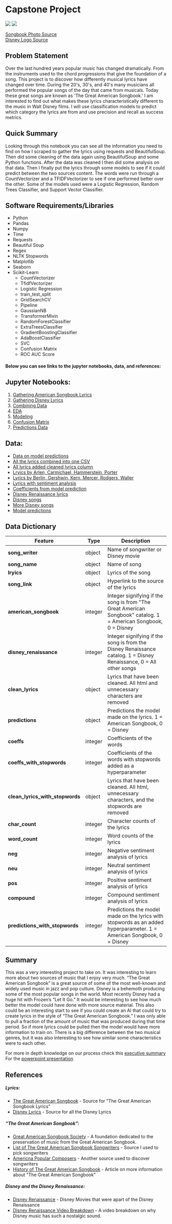 # Capstone Project
![](images/TheGreatAmericanSongbook_Pack1.jpg) ![](images/Walt-Disney-logo.png)

[Songbook Photo Source](https://www.demonmusicgroup.co.uk/catalogue/releases/the-great-american-songbook/) 
<br>[Disney Logo Source](https://1000logos.net/walt-disney-logo/)
## Problem Statement

Over the last hundred years popular music has changed dramatically. From the instruments used to the chord progressions that give the foundation of a song. This project is to discover how differently musical lyrics have changed over time. During the 20's, 30's, and 40's many musicians all performed the popular songs of the day that came from musicals. Today these great songs are known as 'The Great American Songbook.' I am interested to find out what makes these lyrics characteristically different to the music in Walt Disney films. I will use classification models to predict which category the lyrics are from and use precision and recall as success metrics. 

## Quick Summary
Looking through this notebook you can see all the information you need to find on how I scraped to gather the lyrics using requests and BeautifulSoup. Then did some cleaning of the data again using BeautifulSoup and some Python functions. After the data was cleaned I then did some analysis on that data. Then I finally put the lyrics through some models to see if it could predict between the two sources content. The words were run through a CountVectorizer and a TFIDFVectorizer to see if one performed better over the other. Some of the models used were a Logistic Regression, Random Trees Classifier, and Support Vector Classifier.

## Software Requirements/Libraries
- Python
- Pandas
- Numpy
- Time
- Requests
- Beautiful Soup
- Regex
- NLTK Stopwords
- Matplotlib
- Seaborn
- Scikit-Learn 
  - CountVectorizer
  - TfidfVectorizer
  - Logistic Regression
  - train_test_split
  - GridSearchCV
  - Pipeline
  - GaussianNB
  - TransformerMixin
  - RandomForestClassifier
  - ExtraTreesClassifier
  - GradientBoostingClassifier
  - AdaBoostClassifier
  - SVC
  - Confusion Matrix
  - ROC AUC Score

#### Below you can see links to the jupyter notebooks, data, and references:

## Jupyter Notebooks:

1. [Gathering American Songbook Lyrics](00_Gathering_Lyrics.ipynb)
2. [Gathering Disney Lyrics](01_Gathering_Disney_Lyrics.ipynb)
3. [Combining Data](02_Combining_Songs.ipynb)
4. [EDA](03_EDA.ipynb)
5. [Modeling](04_Modeling.ipynb)
6. [Confusion Matrix](05_Confusion_Matrix.ipynb)
7. [Predictions Data](06_Predictions_Data.ipynb)

## Data:
- [Data on model predictions](datasets/X_test_predictions.csv)
- [All the lyrics combined into one CSV](datasets/all_lyrics.csv)
- [All lyrics added cleaned lyrics column](datasets/all_lyrics_add_clean_lyrics_col)
- [Lryics by Arlen, Carmichael, Hammerstein, Porter](datasets/arlen_carmichael_hammerstein_porter.csv)
- [Lyrics by Berlin, Gershwin, Kern, Mercer, Rodgers, Waller](datasets/berlin_gershwin_kern_mercer_rodgers_waller.csv)
- [Lyrics with sentiment analysis](datasets/cleaned_lyrics_with_sentiment_analysis)
- [Coefficients from model prediction](datasets/coefs_with_and_without_stopwords.csv)
- [Disney Renaissance lyrics](datasets/disney_renaissance.csv)
- [Disney songs](datasets/disney_songs.csv)
- [More Disney songs](datasets/more_disney_songs.csv)
- [Model predictions](datasets/predictions.csv)

## Data Dictionary
Feature|    Type|Description|
-------|--------|-----------|
**song_writer**|object|Name of songwriter or Disney movie|
**song_name**|object|Name of song|
**lryics**|object|Lyrics of the song|
**song_link**|object|Hyperlink to the source of the lyrics|
**american_songbook**|integer|Integer signifying if the song is from "The Great American Songbook" catalog. 1 = American Songbook, 0 = Disney|
**disney_renaissance**|integer|Integer signifying if the song is from the Disney Renaissance catalog. 1 = Disney Renaissance, 0 = All other songs|
**clean_lyrics**|object|Lyrics that have been cleaned. All html and unnecessary characters are removed|
**predictions**|object|Predictions the model made on the lyrics. 1 = American Songbook, 0 = Disney|
**coeffs**|integer|Coefficients of the words|
**coeffs_with_stopwords**|integer|Coefficients of the words with stopwords added as a hyperparameter|
**clean_lyrics_with_stopwords**|object|Lyrics that have been cleaned. All html, unnecessary characters, and the stopwords are removed|
**char_count**|integer|Character counts of the lyrics|
**word_count**|integer|Word counts of the lyrics|
**neg**|integer|Negative sentiment analysis of lyrics|
**neu**|integer|Neutral sentiment analysis of lyrics|
**pos**|integer|Positive sentiment analysis of lyrics|
**compound**|integer|Compound sentiment analysis of lyrics|
**predictions_with_stopwords**|integer|Predictions the model made on the lyrics with stopwords as an added hyperparameter. 1 = American Songbook, 0 = Disney|

## Summary

This was a very interesting project to take on. It was interesting to learn more about two sources of music that I enjoy very much. “The Great American Songbook” is a great source of some of the most well-known and widely used music in jazz and pop culture. Disney is a behemoth producing some of the most popular songs in the world. Most recently Disney had a huge hit with Frozen’s “Let It Go.” It would be interesting to see how much better the model could have done with more source material. This also could be an interesting start to see if you could create an AI that could try to create lyrics in the style of “The Great American Songbook.” I was only able to pull a fraction of the amount of music that was produced during that time period. So if more lyrics could be pulled then the model would have more information to train on. There is a big difference between the two musical genres, but it was also interesting to see how similar some characteristics were to each other. 

For more in depth knowledge on our process check this [executive summary](Presentation_Files/DOC)
<br>For the [powerpoint presentation](Presentation_Files/PPT)

##  References

##### Lyrics:
- [The Great American Songbook](https://www.lyricsfreak.com/) - Source for "The Great American Songbook Lyrics"
- [Disney Lyrics](http://www.disneyclips.com/lyrics/) - Source for all the Disney Lyrics

##### “The Great American Songbook”:

- [Great American Songbook Society](https://thesongbook.org/) - A foundation dedicated to the preservation of music from the Great American Songbook.
- [List of The Great American Songbook Songwriters](https://en.wikipedia.org/wiki/Great_American_Songbook#Songwriters_and_songs) - Source I used to pick songwriters 
- [Americna Popular Composers](https://archive.org/details/americanpopulars00alec/page/23) - Another source used to discover songwriters
- [History of The Great American Songbook](https://www.udiscovermusic.com/in-depth-features/cover-to-cover-the-story-of-the-great-american-songbook/) - Article on more information about "The Great American Songbook"

##### Disney and the Disney Renaissance:
- [Disney Renaissance](https://en.wikipedia.org/wiki/Disney_Renaissance) - Disney Movies that were apart of the Disney Renaissance
- [Disney Renaissance Video Breakdown](https://www.youtube.com/watch?v=JX0gZY9VKlM) - A video breakdown on why Disney music has such a nostalgic sound.
